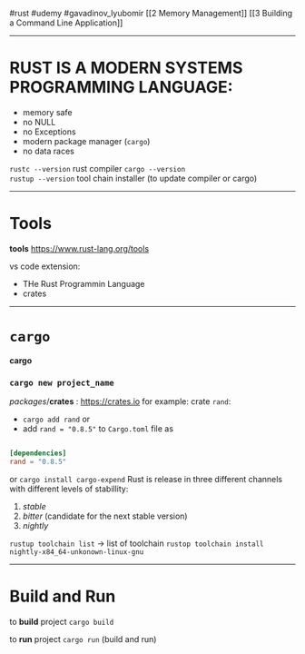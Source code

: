 #rust #udemy #gavadinov_lyubomir
[[2 Memory Management]]
[[3 Building a Command Line Application]]


---------------
# RUST IS A MODERN SYSTEMS PROGRAMMING LANGUAGE:
- memory safe
- no NULL
- no Exceptions
- modern package manager (`cargo`)
- no data races

`rustc --version` rust compiler
`cargo --version`  
`rustup --version` tool chain installer (to update compiler or cargo)

-------------
# Tools

**tools**
https://www.rust-lang.org/tools

vs code extension:
- THe Rust Programmin Language
- crates

--------------
# `cargo`

**cargo**
### `cargo new project_name`

*packages*/**crates** : https://crates.io
for example: crate `rand`:
- `cargo add rand`  or
- add `rand = "0.8.5"` to `Cargo.toml` file as
```toml

[dependencies]
rand = "0.8.5"
```

or 
`cargo install cargo-expend`
Rust is release in three different channels with different levels of stabillity:
1. *stable*
2.  *bitter* (candidate for the next stable version)
3.  *nightly*

`rustup toolchain list` -> list of toolchain
`rustop toolchain install nightly-x84_64-unkonown-linux-gnu`

------------
# Build and Run 
to **build** project
`cargo build`

to **run** project
`cargo run` (build and run)

